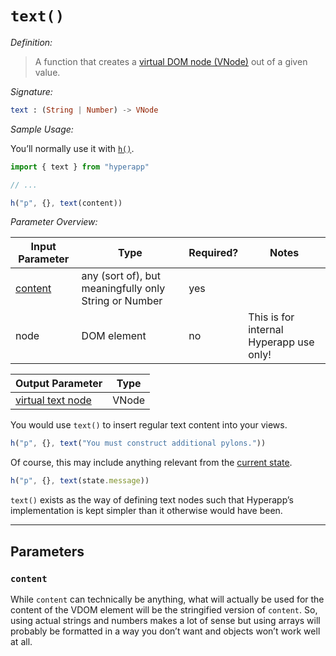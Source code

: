 # `text()`

_Definition:_

> A function that creates a [virtual DOM node (VNode)](../architecture/views.md#virtual-dom) out of a given value.

_Signature:_

```elm
text : (String | Number) -> VNode
```

_Sample Usage:_

You’ll normally use it with [`h()`](./h.md).

```js
import { text } from "hyperapp"

// ...

h("p", {}, text(content))
```

_Parameter Overview:_

| Input Parameter     | Type                                                  | Required? | Notes                                   |
| ------------------- | ----------------------------------------------------- | --------- | --------------------------------------- |
| [content](#content) | any (sort of), but meaningfully only String or Number | yes       |                                         |
| node                | DOM element                                           | no        | This is for internal Hyperapp use only! |

| Output Parameter                                          | Type  |
| --------------------------------------------------------- | ----- |
| [virtual text node](../architecture/views.md#virtual-dom) | VNode |

You would use `text()` to insert regular text content into your views.

```js
h("p", {}, text("You must construct additional pylons."))
```

<!-- In the videogame “StarCraft”, the alien race known as the Protoss use special structures called pylons to power their buildings. -->

Of course, this may include anything relevant from the [current state](../architecture/state.md).

```js
h("p", {}, text(state.message))
```

`text()` exists as the way of defining text nodes such that Hyperapp’s implementation is kept simpler than it otherwise would have been.

---

## Parameters

### `content`

While `content` can technically be anything, what will actually be used for the content of the VDOM element will be the stringified version of `content`. So, using actual strings and numbers makes a lot of sense but using arrays will probably be formatted in a way you don’t want and objects won’t work well at all.
